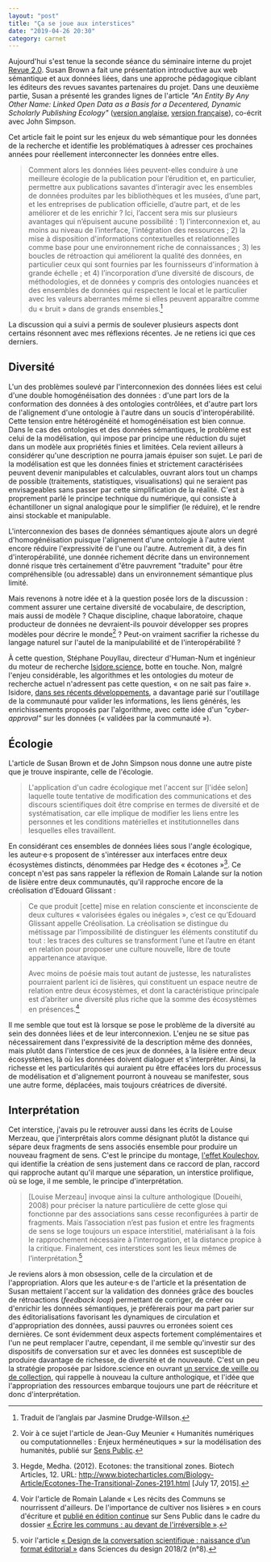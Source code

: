 ```yaml
---
layout: "post"
title: "Ça se joue aux interstices"
date: "2019-04-26 20:30"
category: carnet
---
```


Aujourd'hui s'est tenue la seconde séance du séminaire interne du projet [Revue 2.0](http://revue20.org). Susan Brown a fait une présentation introductive aux web sémantique et aux données liées, dans une approche pédagogique ciblant les éditeurs des revues savantes partenaires du projet. Dans une deuxième partie, Susan a présenté les grandes lignes de l'article _"An Entity By Any Other Name: Linked Open Data as a Basis for a Decentered, Dynamic Scholarly Publishing Ecology"_ ([version anglaise](https://src-online.ca/index.php/src/article/view/212), [version française](https://via.hypothes.is/https://stylo.ecrituresnumeriques.ca/api/v1/htmlArticle/5cc1d219972e5900191acd92?preview=true)), co-écrit avec John Simpson.

Cet article fait le point sur les enjeux du web sémantique pour les données de la recherche et identifie les problématiques à adresser ces prochaines années pour réellement interconnecter les données entre elles.

> Comment alors les données liées peuvent-elles conduire à une meilleure écologie de la publication pour l’érudition et, en particulier, permettre aux publications savantes d’interagir avec les ensembles de données produites par les bibliothèques et les musées, d’une part, et les entreprises de publication officielle, d’autre part, et de les améliorer et de les enrichir&nbsp;? Ici, l’accent sera mis sur plusieurs avantages qui n’épuisent aucune possibilité&nbsp;: 1)&nbsp;l’interconnexion et, au moins au niveau de l’interface, l'intégration des ressources&nbsp;; 2)&nbsp;la mise à disposition d'informations contextuelles et relationnelles comme base pour une environnement riche de connaissances&nbsp;; 3)&nbsp;les boucles de rétroaction qui améliorent la qualité des données, en particulier ceux qui sont fournies par les fournisseurs d'information à grande échelle&nbsp;; et 4)&nbsp;l’incorporation d’une diversité de discours, de méthodologies, et de données y compris des ontologies nuancées et des ensembles de données qui respectent le local et le particulier avec les valeurs aberrantes même si elles peuvent apparaître comme du « bruit » dans de grands ensembles.[^trad]


La discussion qui a suivi a permis de soulever plusieurs aspects dont certains résonnent avec mes réflexions récentes. Je ne retiens ici que ces derniers.

## Diversité

L'un des problèmes soulevé par l'interconnexion des données liées est celui d'une double homogénéisation des données&nbsp;: d'une part lors de la conformation des données à des ontologies contrôlées, et d'autre part lors de l'alignement d'une ontologie à l'autre dans un soucis d'interopérabilité. Cette tension entre hétérogénéité et homogénéisation est bien connue. Dans le cas des ontologies et des données sémantiques, le problème est celui de la modélisation, qui impose par principe une réduction du sujet dans un modèle aux propriétés finies et limitées. Cela revient ailleurs à considérer qu'une description ne pourra jamais épuiser son sujet. Le pari de la modélisation est que les données finies et strictement caractérisées peuvent devenir manipulables et calculables, ouvrant alors tout un champs de possible (traitements, statistiques, visualisations) qui ne seraient pas envisageables sans passer par cette simplification de la réalité. C'est à proprement parlé le principe technique du numérique, qui consiste à échantilloner un signal analogique pour le simplifier (le réduire), et le rendre ainsi stockable et manipulable.

L'interconnexion des bases de données sémantiques ajoute alors un degré d'homogénéisation puisque l'alignement d'une ontologie à l'autre vient encore réduire l'expressivité de l'une ou l'autre. Autrement dit, à des fin d'interopérabilité, une donnée richement décrite dans un environnement donné risque très certainement d'être pauvrement "traduite" pour être compréhensible (ou adressable) dans un environnement sémantique plus limité.

Mais revenons à notre idée et à la question posée lors de la discussion&nbsp;: comment assurer une certaine diversité de vocabulaire, de description, mais aussi de modèle&nbsp;? Chaque discipline, chaque laboratoire, chaque producteur de données ne devraient-ils pouvoir développer ses propres modèles pour décrire le monde[^guy]&nbsp;? Peut-on vraiment sacrifier la richesse du langage naturel sur l'autel de la manipulabilité et de l'interopérabilité&nbsp;?


À cette question, Stéphane Pouyllau, directeur d'Human-Num et ingénieur du moteur de recherche [Isidore.science](http://isidore.science/), botte en touche. Non, malgré l'enjeu considérable, les algorithmes et les ontologies du moteur de recherche actuel n'adressent pas cette question, «&nbsp;on ne sait pas faire&nbsp;». Isidore, [dans ses récents développements](https://humanum.hypotheses.org/4784), a davantage parié sur l'outillage de la communauté pour valider les informations, les liens générés, les enrichissements proposés par l'algorithme, avec cette idée d'un *"cyber-approval"* sur les données («&nbsp;validées par la communauté&nbsp;»).

## Écologie

L'article de Susan Brown et de John Simpson nous donne une autre piste que je trouve inspirante, celle de l'écologie.

> L'application d'un cadre écologique met l'accent sur [l'idée selon] laquelle toute tentative de modification des communications et des discours scientifiques doit être comprise en termes de diversité et de systématisation, car elle implique de modifier les liens entre les personnes et les conditions matérielles et institutionnelles dans lesquelles elles travaillent.

En considérant ces ensembles de données liées sous l'angle écologique, les auteur·e·s proposent de s'intéresser aux interfaces entre deux écosystèmes distincts, dénommées par Hedge des «&nbsp;écotones&nbsp;»[^hedge]. Ce concept n'est pas sans rappeler la réflexion de Romain Lalande sur la notion de lisière entre deux communautés, qu'il rapproche encore de la créolisation d'Edouard Glissant :

> Ce que produit [cette] mise en relation consciente et inconsciente de deux cultures « valorisées égales ou inégales », c’est ce qu’Edouard Glissant appelle Créolisation. La créolisation se distingue du métissage par l’impossibilité de distinguer les éléments constitutif du tout : les traces des cultures se transforment l’une et l’autre en étant en relation pour proposer une culture nouvelle, libre de toute appartenance atavique.
>
> Avec moins de poésie mais tout autant de justesse, les naturalistes pourraient parlent ici de lisières, qui constituent un espace neutre de relation entre deux écosystèmes, et dont la caractéristique principale est d’abriter une diversité plus riche que la somme des écosystèmes en présences.[^romain]

Il me semble que tout est là lorsque se pose le problème de la diversité au sein des données liées et de leur interconnexion. L'enjeu ne se situe pas nécessairement dans l'expressivité de la description même des données, mais plutôt dans l'interstice de ces jeux de données, à la lisière entre deux écosystèmes, là où les données doivent dialoguer et s'interprêter. Ainsi, la richesse et les particularités qui auraient pu être effacées lors du processus de modélisation et d'alignement pourront à nouveau se manifester, sous une autre forme, déplacées, mais toujours créatrices de diversité.

## Interprétation

Cet interstice, j'avais pu le retrouver aussi dans les écrits de Louise Merzeau, que j'interprêtais alors comme désignant plutôt la distance qui sépare deux fragments de sens associés ensemble pour produire un nouveau fragment de sens. C'est le principe du montage, [l'effet Koulechov](https://fr.wikipedia.org/wiki/Effet_Koulechov), qui identifie la création de sens justement dans ce raccord de plan, raccord qui rapproche autant qu'il marque une séparation, un interstice prolifique, où se loge, il me semble, le principe d'interprétation.

> [Louise Merzeau] invoque ainsi la culture anthologique (Doueihi, 2008) pour préciser la nature particulière de cette glose qui fonctionne par des associations sans cesse reconfigurées à partir de fragments. Mais l’association n’est pas fusion et entre les fragments de sens se loge toujours un espace interstitiel, matérialisant à la fois le rapprochement nécessaire à l’interrogation, et la distance propice à la critique. Finalement, ces interstices sont les lieux mêmes de l’interprétation.[^conversation]

Je reviens alors à mon obsession, celle de la circulation et de l'appropriation. Alors que les auteur·e·s de l'article et la présentation de Susan mettaient l'accent sur la validation des données grâce des boucles de rétroactions (_feedback loop_) permettant de corriger, de créer ou d'enrichir les données sémantiques, je préfèrerais pour ma part parier sur des éditorialisations favorisant les dynamiques de circulation et d'appropriation des données, aussi  pauvres ou erronées soient ces dernières. Ce sont évidemment deux aspects fortement complémentaires et l'un ne peut remplacer l'autre, cependant, il me semble qu'investir sur des dispositifs de conversation sur et avec les données est susceptible de produire davantage de richesse, de diversité et de nouveauté. C'est un peu la stratégie proposée par Isidore.science en ouvrant [un service de veille ou de collection](https://humanum.hypotheses.org/5320), qui rappelle à nouveau la culture anthologique, et l'idée que l'appropriation des ressources embarque toujours une part de réécriture et donc d'interprétation.



[^conversation]: voir l'article [« Design de la conversation scientifique : naissance d’un format éditorial »](https://www.cairn.info/revue-sciences-du-design-2018-2-page-57.htm) dans Sciences du design 2018/2 (n°8).

[^romain]: Voir l'article de Romain Lalande « Les récits des Communs se nourrissent d'ailleurs. De l'importance de cultiver nos lisières » en cours d'écriture et [publié en édition continue](https://via.hypothes.is/https://stylo.ecrituresnumeriques.ca/api/v1/htmlArticle/5bfd580e560a91001754d4f7?preview=true) sur Sens Public dans le cadre du dossier [« Écrire les communs : au devant de l'irréversible »](http://sens-public.org/article1383.html).

[^hedge]: Hegde, Medha. (2012). Ecotones: the transitional zones. Biotech Articles, 12. URL: http://www.biotecharticles.com/Biology-Article/Ecotones-The-Transitional-Zones-2191.html [July 17, 2015].

[^guy]: Voir à ce sujet l'article de Jean-Guy Meunier « Humanités numériques ou computationnelles : Enjeux herméneutiques » sur la modélisation des humanités, publié sur [Sens Public](http://www.sens-public.org/article1121.html).

[^trad]: Traduit de l’anglais par Jasmine Drudge-Willson.
